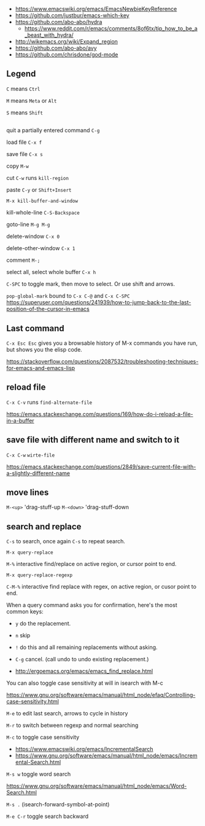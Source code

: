 - https://www.emacswiki.org/emacs/EmacsNewbieKeyReference
- https://github.com/justbur/emacs-which-key
- https://github.com/abo-abo/hydra
  - https://www.reddit.com/r/emacs/comments/8of6tx/tip_how_to_be_a_beast_with_hydra/
- http://wikemacs.org/wiki/Expand_region
- https://github.com/abo-abo/avy
- https://github.com/chrisdone/god-mode

## Legend

`C` means `Ctrl`

`M` means `Meta` or `Alt`

`S` means `Shift`

##

quit a partially entered command `C-g`

load file `C-x f`

save file `C-x s`

copy `M-w`

cut `C-w` runs `kill-region`

paste `C-y` or `Shift+Insert`

`M-x kill-buffer-and-window`

kill-whole-line `C-S-Backspace`

goto-line `M-g M-g`

delete-window `C-x 0`

delete-other-window `C-x 1`

comment `M-;`

select all, select whole buffer `C-x h`

`C-SPC` to toggle mark, then move to select. Or use shift and arrows.

`pop-global-mark` bound to `C-x C-@` and `C-x C-SPC` https://superuser.com/questions/241939/how-to-jump-back-to-the-last-position-of-the-cursor-in-emacs

## Last command

`C-x Esc Esc` gives you a browsable history of M-x commands you have run, but shows you the elisp code.

https://stackoverflow.com/questions/2087532/troubleshooting-techniques-for-emacs-and-emacs-lisp

## reload file

`C-x C-v` runs `find-alternate-file`

https://emacs.stackexchange.com/questions/169/how-do-i-reload-a-file-in-a-buffer

## save file with different name and switch to it

`C-x C-w` `wirte-file`

https://emacs.stackexchange.com/questions/2849/save-current-file-with-a-slightly-different-name

## move lines

`M-<up>` 'drag-stuff-up
`M-<down>` 'drag-stuff-down

## search and replace

`C-s` to search, once again `C-s` to repeat search.

`M-x query-replace`

`M-%` interactive find/replace on active region, or cursor point to end.

`M-x query-replace-regexp`

`C-M-%` interactive find replace with regex, on active region, or cusor point to end.

When a query command asks you for confirmation, here's the most common keys:

- `y` do the replacement.
- `n` skip
- `!` do this and all remaining replacements without asking.
- `C-g` cancel. (call undo to undo existing replacement.)

- http://ergoemacs.org/emacs/emacs_find_replace.html

You can also toggle case sensitivity at will in isearch with M-c

https://www.gnu.org/software/emacs/manual/html_node/efaq/Controlling-case-sensitivity.html

`M-e` to edit last search, arrows to cycle in history

`M-r` to switch between regexp and normal searching

`M-c` to toggle case sensitivity

- https://www.emacswiki.org/emacs/IncrementalSearch
- https://www.gnu.org/software/emacs/manual/html_node/emacs/Incremental-Search.html

`M-s w` toggle word search

https://www.gnu.org/software/emacs/manual/html_node/emacs/Word-Search.html

`M-s .` (isearch-forward-symbol-at-point)

`M-e C-r` toggle search backward
